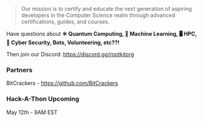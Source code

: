 
> Our mission is to certify and educate the next generation of aspiring developers in the Computer Science realm through advanced certifications, guides, and courses.

Have questions about <b>⚛️ Quantum Computing, 🤖 Machine Learning, 🖥️ HPC, 🔐 Cyber Security, Bots, Volunteering, etc??!</b>

Then join our Discord: https://discord.gg/rootkitorg

### Partners
BitCrackers - https://github.com/BitCrackers

### Hack-A-Thon Upcoming
May 12th - 9AM EST
